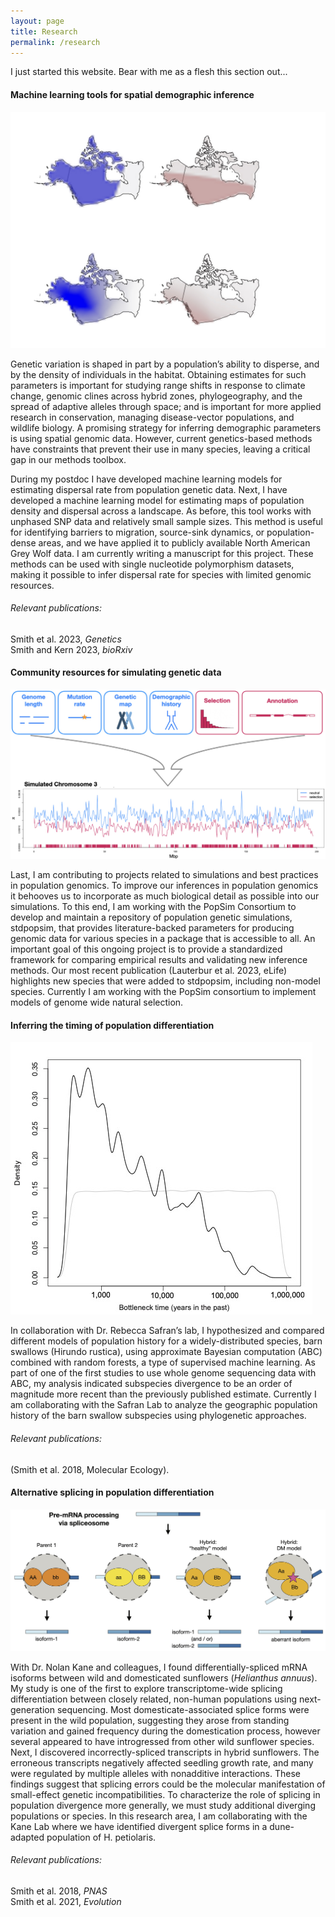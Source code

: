```yaml
---
layout: page
title: Research
permalink: /research
---
```



I just started this website. Bear with me as a flesh this section out...


#### Machine learning tools for spatial demographic inference

![wolves](assets/img/northamerica.jpg)

Genetic variation is shaped in part by a population’s ability to disperse, and by the density of individuals in the habitat. Obtaining estimates for such parameters is important for studying range shifts in response to climate change, genomic clines across hybrid zones, phylogeography, and the spread of adaptive alleles through space; and is important for more applied research in conservation, managing disease-vector populations, and wildlife biology. A promising strategy for inferring demographic parameters is using spatial genomic data. However, current genetics-based methods have constraints that prevent their use in many species, leaving a critical gap in our methods toolbox.

During my postdoc I have developed machine learning models for estimating dispersal rate from population genetic data.
Next, I have developed a machine learning model for estimating maps of population density and dispersal across a landscape.
As before, this tool works with unphased SNP data and relatively small sample sizes. This method is useful for identifying barriers to migration, source-sink dynamics, or population-dense areas, and we have applied it to publicly available North American Grey Wolf data. I am currently writing a manuscript for this project.
These methods can be used with single nucleotide polymorphism datasets, making it possible to infer dispersal rate for species with limited genomic resources.

###### Relevant publications:
Smith et al. 2023, *Genetics*\
Smith and Kern 2023, *bioRxiv*





#### Community resources for simulating genetic data

![stdpopsim](assets/img/stdpopsim.jpg)

Last, I am contributing to projects related to simulations and best practices in population genomics. To improve our inferences in population genomics it behooves us to incorporate as much biological detail as possible into our simulations. To this end, I am working with the PopSim Consortium to develop and maintain a repository of population genetic simulations, stdpopsim, that provides literature-backed parameters for producing genomic data for various species in a package that is accessible to all. An important goal of this ongoing project is to provide a standardized framework for comparing empirical results and validating new inference methods. Our most recent publication (Lauterbur et al. 2023, eLife) highlights new species that were added to stdpopsim, including non-model species. Currently I am working with the PopSim consortium to implement models of genome wide natural selection.






#### Inferring the timing of population differentiation

![barnswallow](assets/img/barnswallow.jpg)

In collaboration with Dr. Rebecca Safran’s lab, I hypothesized and compared different models of population history for a widely-distributed species, barn swallows (Hirundo rustica), using approximate Bayesian computation (ABC) combined with random forests, a type of supervised machine learning. As part of one of the first studies to use whole genome sequencing data with ABC, my analysis indicated subspecies divergence to be an order of magnitude more recent than the previously published estimate. Currently I am collaborating with the Safran Lab to analyze the geographic population history of the barn swallow subspecies using phylogenetic approaches.

###### Relevant publications:
(Smith et al. 2018, Molecular Ecology).






#### Alternative splicing in population differentiation

![splicing](assets/img/splicing.jpg)

With Dr. Nolan Kane and colleagues, I found differentially-spliced mRNA isoforms between wild and domesticated sunflowers (*Helianthus annuus*). My study is one of the first to explore transcriptome-wide splicing differentiation between closely related, non-human populations using next-generation sequencing. Most domesticate-associated splice forms were present in the wild population, suggesting they arose from standing variation and gained frequency during the domestication process, however several appeared to have introgressed from other wild sunflower species. Next, I discovered incorrectly-spliced transcripts in hybrid sunflowers. The erroneous transcripts negatively affected seedling growth rate, and many were regulated by multiple alleles with nonadditive interactions. These findings suggest that splicing errors could be the molecular manifestation of small-effect genetic incompatibilities. To characterize the role of splicing in population divergence more generally, we must study additional diverging populations or species. In this research area, I am collaborating with the Kane Lab where we have identified divergent splice forms in a dune-adapted population of H. petiolaris.

###### Relevant publications:
Smith et al. 2018, *PNAS*\
Smith et al. 2021, *Evolution*




